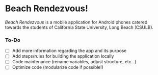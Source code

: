 # Beach Rendezvous!
*Beach Rendezvous* is a mobile application for Android phones catered towards the students of California State University, Long Beach (CSULB).


### To-Do
- [ ] Add more information regarding the app and its purpose
- [ ] Add steps/rules for building the application locally
- [ ] Code maintenance (rename variables, adjust structure, etc...)
- [ ] Optimize code (modularize code if possible!)
